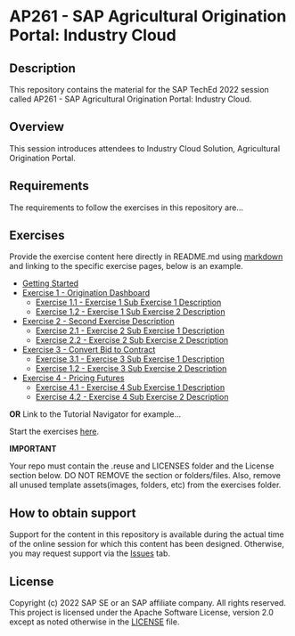 # AP261 - SAP Agricultural Origination Portal: Industry Cloud

## Description

This repository contains the material for the SAP TechEd 2022 session called AP261 - SAP Agricultural Origination Portal: Industry Cloud.  

## Overview

This session introduces attendees to Industry Cloud Solution, Agricultural Origination Portal.

## Requirements

The requirements to follow the exercises in this repository are...

## Exercises

Provide the exercise content here directly in README.md using [markdown](https://guides.github.com/features/mastering-markdown/) and linking to the specific exercise pages, below is an example.

- [Getting Started](exercises/ex0/)
- [Exercise 1 - Origination Dashboard](exercises/ex1/)
    - [Exercise 1.1 - Exercise 1 Sub Exercise 1 Description](exercises/ex1#exercise-11-sub-exercise-1-description)
    - [Exercise 1.2 - Exercise 1 Sub Exercise 2 Description](exercises/ex1#exercise-12-sub-exercise-2-description)
- [Exercise 2 - Second Exercise Description](exercises/ex2/)
    - [Exercise 2.1 - Exercise 2 Sub Exercise 1 Description](exercises/ex2#exercise-21-sub-exercise-1-description)
    - [Exercise 2.2 - Exercise 2 Sub Exercise 2 Description](exercises/ex2#exercise-22-sub-exercise-2-description)
- [Exercise 3 - Convert Bid to Contract](exercises/ex4/)
    - [Exercise 3.1 - Exercise 3 Sub Exercise 1 Description](exercises/ex1#exercise-11-sub-exercise-1-description)
    - [Exercise 1.2 - Exercise 3 Sub Exercise 2 Description](exercises/ex1#exercise-12-sub-exercise-2-description)
- [Exercise 4 - Pricing Futures](exercises/ex4/)
    - [Exercise 4.1 - Exercise 4 Sub Exercise 1 Description](exercises/ex2#exercise-21-sub-exercise-1-description)
    - [Exercise 4.2 - Exercise 4 Sub Exercise 2 Description](exercises/ex2#exercise-22-sub-exercise-2-description)

**OR** Link to the Tutorial Navigator for example...

Start the exercises [here](https://developers.sap.com/tutorials/abap-environment-trial-onboarding.html).

**IMPORTANT**

Your repo must contain the .reuse and LICENSES folder and the License section below. DO NOT REMOVE the section or folders/files. Also, remove all unused template assets(images, folders, etc) from the exercises folder. 

## How to obtain support

Support for the content in this repository is available during the actual time of the online session for which this content has been designed. Otherwise, you may request support via the [Issues](../../issues) tab.

## License
Copyright (c) 2022 SAP SE or an SAP affiliate company. All rights reserved. This project is licensed under the Apache Software License, version 2.0 except as noted otherwise in the [LICENSE](LICENSES/Apache-2.0.txt) file.
